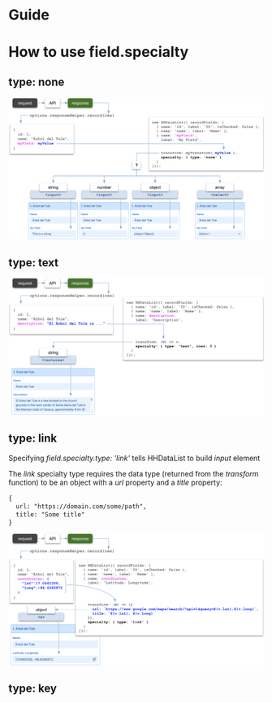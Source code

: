 # Guide

# How to use field.specialty

## type: none

<p><img src="field-specialty-none.png" class="img-fluid d-block" width=1000 loading="lazy"></p>

## type: text

<p><img src="field-specialty-text.png" class="img-fluid d-block" width=1000 loading="lazy"></p>

## type: link

Specifying *field.specialty.type: 'link'* tells HHDataList to build *input* element 

The *link* specialty type requires the data type (returned from the *transform* function) to be an object with a *url* property and a *title* property:

``` nonum
{ 
  url: "https://domain.com/some/path", 
  title: "Some title"
}
```

<p><img src="field-specialty-link.png" class="img-fluid d-block" width=1000 loading="lazy"></p>

## type: key

